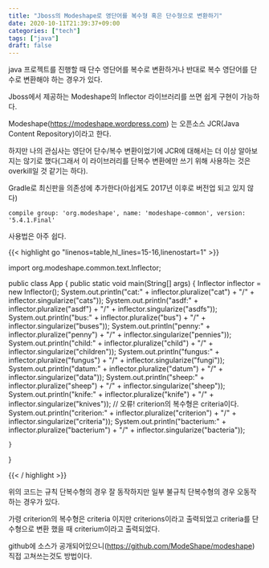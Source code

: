 ```yaml
---
title: "Jboss의 Modeshape로 영단어를 복수형 혹은 단수형으로 변환하기"
date: 2020-10-11T21:39:37+09:00
categories: ["tech"]
tags: ["java"]
draft: false
---
```


java 프로젝트를 진행할 때 단수 영단어를 복수로 변환하거나 반대로 복수 영단어를 단수로 변환해야 하는 경우가 있다. 

Jboss에서 제공하는 Modeshape의 Inflector 라이브러리를 쓰면 쉽게 구현이 가능하다.

Modeshape(https://modeshape.wordpress.com) 는 오픈소스 JCR(Java Content 
Repository)이라고 한다.

하지만 나의 관심사는 영단어 단수/복수 변환이었기에 JCR에 대해서는 더 이상 알아보지는 않기로 했다(그래서 이 라이브러리를 단복수 변환에만 쓰기 위해 사용하는 것은 overkill일 것 같기는 하다).

Gradle로 최신판을 의존성에 추가한다(아쉽게도 2017년 이후로 버전업 되고 있지 않다)

	compile group: 'org.modeshape', name: 'modeshape-common', version: '5.4.1.Final'

사용법은 아주 쉽다.

{{< highlight go "linenos=table,hl_lines=15-16,linenostart=1" >}}

import org.modeshape.common.text.Inflector;

public class App {
	public static void main(String[] args) {
		Inflector inflector = new Inflector();
		System.out.println("cat:" + inflector.pluralize("cat") + "/" + inflector.singularize("cats"));
		System.out.println("asdf:" + inflector.pluralize("asdf") + "/" + inflector.singularize("asdfs"));
		System.out.println("bus:" + inflector.pluralize("bus") + "/" + inflector.singularize("buses"));
		System.out.println("penny:" + inflector.pluralize("penny") + "/" + inflector.singularize("pennies"));
		System.out.println("child:" + inflector.pluralize("child") + "/" + inflector.singularize("children"));
		System.out.println("fungus:" + inflector.pluralize("fungus") + "/" + inflector.singularize("fungi"));
		System.out.println("datum:" + inflector.pluralize("datum") + "/" + inflector.singularize("data"));
		System.out.println("sheep:" + inflector.pluralize("sheep") + "/" + inflector.singularize("sheep"));
		System.out.println("knife:" + inflector.pluralize("knife") + "/" + inflector.singularize("knives"));
		// 오류! criterion의 복수형은 criteria이다. 
		System.out.println("criterion:" + inflector.pluralize("criterion") + "/" + inflector.singularize("criteria"));
		System.out.println("bacterium:" + inflector.pluralize("bacterium") + "/" + inflector.singularize("bacteria"));
		
	}
}

{{< / highlight >}}

위의 코드는 규칙 단복수형의 경우 잘 동작하지만 일부 불규칙 단복수형의 경우 오동작하는 경우가 있다.

가령 criterion의 복수형은 criteria 이지만 criterions이라고 출력되었고 criteria를 단수형으로 변환 했을 때 criterium이라고 출력되었다.

github에 소스가 공개되어있으니(https://github.com/ModeShape/modeshape) 직접 고쳐쓰는것도 방법이다. 


